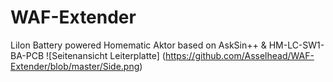 # WAF-Extender
LiIon Battery powered Homematic Aktor based on AskSin++ &amp; HM-LC-SW1-BA-PCB
![Seitenansicht Leiterplatte] (https://github.com/Asselhead/WAF-Extender/blob/master/Side.png)
